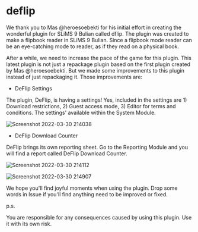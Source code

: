 # deflip

We thank you to Mas @heroesoebekti for his initial effort in creating the wonderful plugin for SLiMS 9 Bulian called dflip. The plugin was created to make a flipbook reader in SLiMS 9 Bulian. Since a flipbook mode reader can be an eye-catching mode to reader, as if they read on a physical book.

After a while, we need to increase the pace of the game for this plugin. This latest plugin is not just a repackage plugin based on the first plugin created by Mas @heroesoebekti. But we made some improvements to this plugin instead of just repackaging it. Those improvements are:

- DeFlip Settings

The plugin, DeFlip, is having a settings! Yes, included in the settings are 1) Download restrictions, 2) Guest access mode, 3) Editor for terms and conditions. The settings' available within the System Module.

![Screenshot 2022-03-30 214038](https://user-images.githubusercontent.com/125229/160862437-9a0cf3cf-d4d4-4546-b4a7-82a01c8405bc.jpg)

- DeFlip Download Counter

DeFlip brings its own reporting sheet. Go to the Reporting Module and you will find a report called DeFlip Download Counter.

![Screenshot 2022-03-30 214112](https://user-images.githubusercontent.com/125229/160863091-09c980f1-59a0-4837-8c67-2f805b45fa0b.jpg)

![Screenshot 2022-03-30 214907](https://user-images.githubusercontent.com/125229/160863647-c182ccc2-456c-4938-bcee-1ca7bd68d800.jpg)

We hope you'll find joyful moments when using the plugin. Drop some words in Issue if you'll find anything need to be improved or fixed.

p.s.

You are responsible for any consequences caused by using this plugin. Use it with its own risk.
